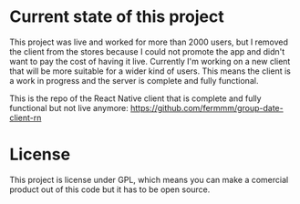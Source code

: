 # Current state of this project

This project was live and worked for more than 2000 users, but I removed the client from the stores because I could not promote the app and didn't want to pay the cost of having it live. Currently I'm working on a new client that will be more suitable for a wider kind of users. This means the client is a work in progress and the server is complete and fully functional.

This is the repo of the React Native client that is complete and fully functional but not live anymore:
https://github.com/fermmm/group-date-client-rn

# License

This project is license under GPL, which means you can make a comercial product out of this code but it has to be open source.
